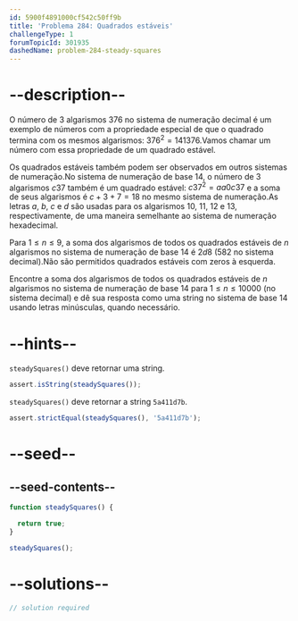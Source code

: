 ```yaml
---
id: 5900f4891000cf542c50ff9b
title: 'Problema 284: Quadrados estáveis'
challengeType: 1
forumTopicId: 301935
dashedName: problem-284-steady-squares
---
```


# --description--

O número de 3 algarismos 376 no sistema de numeração decimal é um exemplo de números com a propriedade especial de que o quadrado termina com os mesmos algarismos: ${376}^2 = 141376$.Vamos chamar um número com essa propriedade de um quadrado estável.

Os quadrados estáveis também podem ser observados em outros sistemas de numeração.No sistema de numeração de base 14, o número de 3 algarismos $c37$ também é um quadrado estável: $c37^2 = aa0c37$ e a soma de seus algarismos é $c+3+7=18$ no mesmo sistema de numeração.As letras $a$, $b$, $c$ e $d$ são usadas para os algarismos 10, 11, 12 e 13, respectivamente, de uma maneira semelhante ao sistema de numeração hexadecimal.

Para $1 ≤ n ≤ 9$, a soma dos algarismos de todos os quadrados estáveis de $n$ algarismos no sistema de numeração de base 14 é $2d8$ (582 no sistema decimal).Não são permitidos quadrados estáveis com zeros à esquerda.

Encontre a soma dos algarismos de todos os quadrados estáveis de $n$ algarismos no sistema de numeração de base 14 para $1 ≤ n ≤ 10000$ (no sistema decimal) e dê sua resposta como uma string no sistema de base 14 usando letras minúsculas, quando necessário.

# --hints--

`steadySquares()` deve retornar uma string.

```js
assert.isString(steadySquares());
```

`steadySquares()` deve retornar a string `5a411d7b`.

```js
assert.strictEqual(steadySquares(), '5a411d7b');
```

# --seed--

## --seed-contents--

```js
function steadySquares() {

  return true;
}

steadySquares();
```

# --solutions--

```js
// solution required
```
